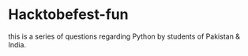 # Hacktobefest-fun

this is a series of questions regarding Python by students of Pakistan & India.
